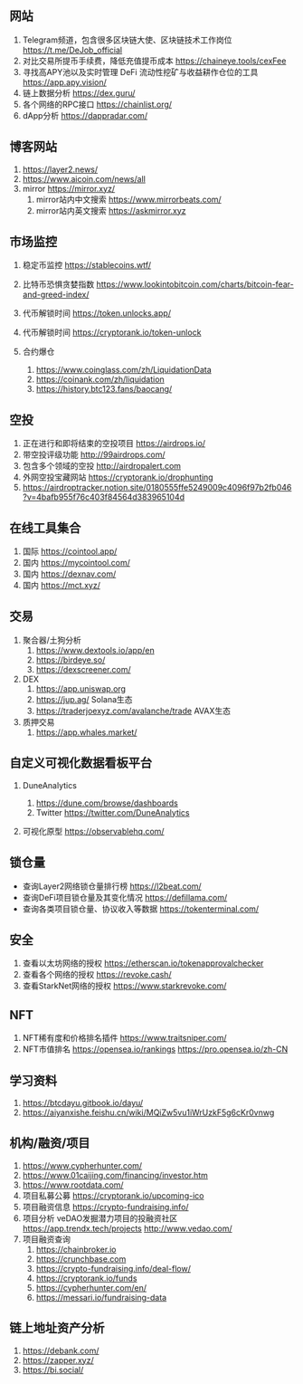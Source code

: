 ## 网站
1. Telegram频道，包含很多区块链大使、区块链技术工作岗位  https://t.me/DeJob_official
2. 对比交易所提币手续费，降低充值提币成本 https://chaineye.tools/cexFee
3. 寻找高APY池以及实时管理 DeFi 流动性挖矿与收益耕作仓位的工具 https://app.apy.vision/
4. 链上数据分析 https://dex.guru/
5. 各个网络的RPC接口 https://chainlist.org/
6. dApp分析 https://dappradar.com/

## 博客网站
1. https://layer2.news/
2. https://www.aicoin.com/news/all
3. mirror https://mirror.xyz/
   1. mirror站内中文搜索 https://www.mirrorbeats.com/
   2. mirror站内英文搜索 https://askmirror.xyz

## 市场监控
1. 稳定币监控  https://stablecoins.wtf/
2. 比特币恐惧贪婪指数 https://www.lookintobitcoin.com/charts/bitcoin-fear-and-greed-index/
3. 代币解锁时间 https://token.unlocks.app/
4. 代币解锁时间 https://cryptorank.io/token-unlock


5. 合约爆仓 
   1. https://www.coinglass.com/zh/LiquidationData
   2. https://coinank.com/zh/liquidation
   3. https://history.btc123.fans/baocang/


## 空投 
1. 正在进行和即将结束的空投项目 https://airdrops.io/
2. 带空投评级功能  http://99airdrops.com/
3. 包含多个领域的空投 http://airdropalert.com
4. 外网空投宝藏网站 https://cryptorank.io/drophunting
5. https://airdroptracker.notion.site/0180555ffe5249009c4096f97b2fb046?v=4bafb955f76c403f84564d383965104d

## 在线工具集合
   1. 国际 https://cointool.app/
   2. 国内 https://mycointool.com/
   3. 国内 https://dexnav.com/
   4. 国内 https://mct.xyz/

## 交易
1. 聚合器/土狗分析
   1. https://www.dextools.io/app/en
   2. https://birdeye.so/
   3. https://dexscreener.com/
2. DEX
   1. https://app.uniswap.org
   2. https://jup.ag/  Solana生态
   3. https://traderjoexyz.com/avalanche/trade AVAX生态
3. 质押交易
   1. https://app.whales.market/

## 自定义可视化数据看板平台
1. DuneAnalytics
   1. https://dune.com/browse/dashboards
   2. Twitter   https://twitter.com/DuneAnalytics

2. 可视化原型 https://observablehq.com/

## 锁仓量
- 查询Layer2网络锁仓量排行榜 https://l2beat.com/
- 查询DeFi项目锁仓量及其变化情况 https://defillama.com/
- 查询各类项目锁仓量、协议收入等数据 https://tokenterminal.com/

## 安全
1. 查看以太坊网络的授权 https://etherscan.io/tokenapprovalchecker
2. 查看各个网络的授权 https://revoke.cash/
3. 查看StarkNet网络的授权 https://www.starkrevoke.com/

## NFT
1. NFT稀有度和价格排名插件 https://www.traitsniper.com/
2. NFT市值排名 https://opensea.io/rankings   https://pro.opensea.io/zh-CN

## 学习资料
1. https://btcdayu.gitbook.io/dayu/
2. https://aiyanxishe.feishu.cn/wiki/MQiZw5vu1iWrUzkF5g6cKr0vnwg

## 机构/融资/项目
1. https://www.cypherhunter.com/
2. https://www.01caijing.com/financing/investor.htm
3. https://www.rootdata.com/
4. 项目私募公募 https://cryptorank.io/upcoming-ico
5. 项目融资信息 https://crypto-fundraising.info/
6. 项目分析 veDAO发掘潜力项目的投融资社区 https://app.trendx.tech/projects  http://www.vedao.com/
7. 项目融资查询 
   1. https://chainbroker.io
   2. https://crunchbase.com
   3. https://crypto-fundraising.info/deal-flow/
   4. https://cryptorank.io/funds
   5. https://cypherhunter.com/en/
   6. https://messari.io/fundraising-data

## 链上地址资产分析
1. https://debank.com/
2. https://zapper.xyz/
3. https://bi.social/

